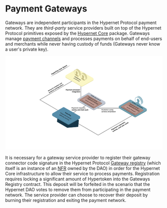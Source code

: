 # **Payment Gateways**

Gateways are independent participants in the Hypernet Protocol payment network. They are *third-party* service providers built on top of the Hypernet Protocol primitives exposed
by the [Hypernet Core](/packages/hypernet-core) package. Gateways manage [payment channels](/documentation/gitbook/definitions-and-key-terms.md#payment-channel) and processes 
payments on behalf of end-users and merchants while never having custody of funds (Gateways never know a user's private key).

![Gateways direct payments from end-users to merchants without having custody of funds.](/documentation/images/gateway-diagram.png)

It is necessary for a gateway service provider to register their gateway connector code signature in the Hypernet Protocol 
[Gateway registry](/packages/contracts/contracts/identity/README.md#gateways) (which itself is an instance of an 
[NFR](/documentation/gitbook/definitions-and-key-terms.md#non-fungible-registry-nfr) owned by the DAO) in order for the Hypernet Core infrastructure to allow their service to process payments. 
Registration requires locking a significant amount of Hypertoken into the Gateways Registry contract. This deposit will be forfeited in the scenario that the Hypernet DAO votes 
to remove them from participating in the payment network. The service provider can choose to recover their deposit by burning their registration and exiting the payment 
network.